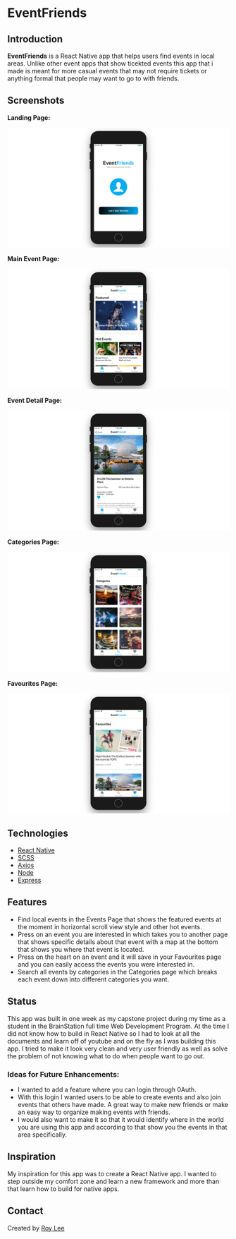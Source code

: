 # EventFriends

## Introduction

**EventFriends** is a React Native app that helps users find events in local areas. Unlike other event apps that show ticekted events this app that i made is meant for more casual events that may not require tickets or anything formal that people may want to go to with friends.


## Screenshots

**Landing Page:**

![Screenshot 1](web-screen/src/assets/Home2.png)

**Main Event Page:**

![Screenshot 2](web-screen/src/assets/Event2.png)

**Event Detail Page:**

![Screenshot 3](web-screen/src/assets/EventDetail2.png)

**Categories Page:**

![Screenshot 4](web-screen/src/assets/Categories2.png)

**Favourites Page:**

![Screenshot 5](web-screen/src/assets/Favourite2.png)



## Technologies

- [React Native](https://facebook.github.io/react-native/)
- [SCSS](https://sass-lang.com/)
- [Axios](https://github.com/axios/axios)
- [Node](https://nodejs.org/en/)
- [Express](https://expressjs.com/)

## Features

- Find local events in the Events Page that shows the featured events at the moment in horizontal scroll view style and other hot events.
- Press on an event you are interested in which takes you to another page that shows specific details about that event with a map at the bottom that shows you where that event is located.
- Press on the heart on an event and it will save in your Favourites page and you can easily access the events you were interested in.
- Search all events by categories in the Categories page which breaks each event down into different categories you want.

## Status

This app was built in one week as my capstone project during my time as a student in the BrainStation full time Web Development Program. At the time I did not know how to build in React Native so I had to look at all the documents and learn off of youtube and on the fly as I was building this app. I tried to make it look very clean and very user friendly as well as solve the problem of not knowing what to do when people want to go out.

### Ideas for Future Enhancements:

- I wanted to add a feature where you can login through 0Auth.
- With this login I wanted users to be able to create events and also join events that others have made. A great way to make new friends or make an easy way to organize making events with friends.
- I would also want to make it so that it would identify where in the world you are using this app and according to that show you the events in that area specifically. 

## Inspiration

My inspiration for this app was to create a React Native app. I wanted to step outside my comfort zone and learn a new framework and more than that learn how to build for native apps.

## Contact

Created by [Roy Lee](https://www.linkedin.com/in/roy-lee-jr/)